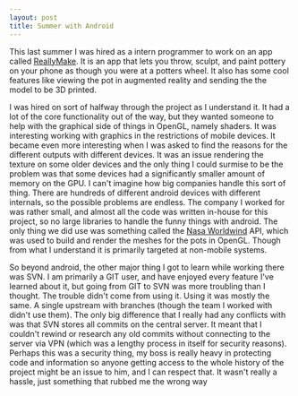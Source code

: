 ```yaml
---
layout: post
title: Summer with Android
---
```


This last summer I was hired as a intern programmer to work on an app called [ReallyMake](https://play.google.com/store/apps/details?id=com.reallymake.android.pottery&hl=en). It is an app that lets you throw, sculpt, and paint pottery on your phone as though you were at a potters wheel. It also has some cool features like viewing the pot in augmented reality and sending the the model to be 3D printed.

<!--READMORE-->

I was hired on sort of halfway through the project as I understand it. It had a lot of the core functionality out of the way, but they wanted someone to help with the graphical side of things in OpenGL, namely shaders. It was interesting working with graphics in the restrictions of mobile devices. It became even more interesting when I was asked to find the reasons for the different outputs with different devices. It was an issue rendering the texture on some older devices and the only thing I could surmise to be the problem was that some devices had a significantly smaller amount of memory on the GPU.
I can't imagine how big companies handle this sort of thing. There are hundreds of different android devices with different internals, so the possible problems are endless. The company I worked for was rather small, and almost all the code was written in-house for this project, so no large libraries to handle the funny things with android. The only thing we did use was something called the [Nasa Worldwind](http://worldwind.arc.nasa.gov/java/) API, which was used to build and render the meshes for the pots in OpenGL. Though from what I understand it is primarily targeted at non-mobile systems.

So beyond android, the other major thing I got to learn while working there was SVN. I am primarily a GIT user, and have enjoyed every feature I've learned about it, but going from GIT to SVN was more troubling than I thought. The trouble didn't come from using it. Using it was mostly the same. A single upstream with branches (though the team I worked with didn't use them). The only big difference that I really had any conflicts with was that SVN stores all commits on the central server. It meant that I couldn't rewind or research any old commits without connecting to the server via VPN (which was a lengthy process in itself for security reasons). Perhaps this was a security thing, my boss is really heavy in protecting code and information so anyone getting access to the whole history of the project might be an issue to him, and I can respect that. It wasn't really a hassle, just something that rubbed me the wrong way
